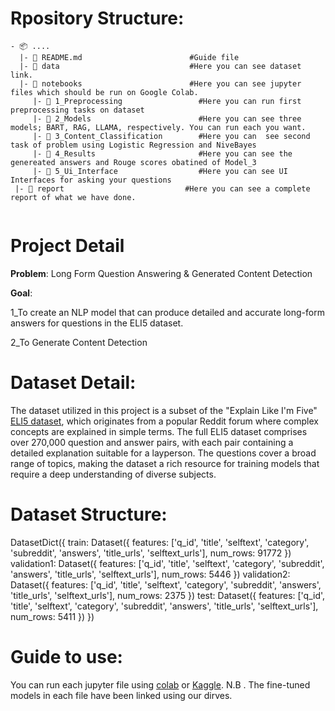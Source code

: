 

# Rpository Structure:
```
- 📦 ....
  |- 📄 README.md                        #Guide file
  |- 📂 data                             #Here you can see dataset link.
  |- 📂 notebooks                        #Here you can see jupyter files which should be run on Google Colab.
     |- 📂 1_Preprocessing                 #Here you can run first preprocessing tasks on dataset
     |- 📂 2_Models                        #Here you can see three models; BART, RAG, LLAMA, respectively. You can run each you want.
     |- 📂 3_Content_Classification        #Here you can  see second task of problem using Logistic Regression and NiveBayes
     |- 📂 4_Results                       #Here you can see the genereated answers and Rouge scores obatined of Model_3
     |- 📂 5_Ui_Interface                  #Here you can see UI Interfaces for asking your questions
 |- 📂 report                           #Here you can see a complete report of what we have done.


```

# Project Detail

**Problem**:
Long Form Question Answering & Generated Content Detection

**Goal**:

1_To create an NLP model that can produce detailed and accurate long-form answers for questions in the ELI5 dataset.

2_To Generate Content Detection

# Dataset Detail:
The dataset utilized in this project is a subset of the "Explain Like I'm Five" [ELI5 dataset](https://huggingface.co/datasets/rexarski/eli5_category), which originates from a popular Reddit forum where complex concepts are explained in simple terms.
The full ELI5 dataset comprises over 270,000 question and answer pairs, with each pair containing a detailed explanation suitable for a layperson. The questions cover a broad range of topics, making the dataset a rich resource for training models that require a deep understanding of diverse subjects.

# Dataset Structure: 
DatasetDict({
    train: Dataset({
        features: ['q_id', 'title', 'selftext', 'category', 'subreddit', 'answers', 'title_urls', 'selftext_urls'],
        num_rows: 91772
    })
    validation1: Dataset({
        features: ['q_id', 'title', 'selftext', 'category', 'subreddit', 'answers', 'title_urls', 'selftext_urls'],
        num_rows: 5446
    })
    validation2: Dataset({
        features: ['q_id', 'title', 'selftext', 'category', 'subreddit', 'answers', 'title_urls', 'selftext_urls'],
        num_rows: 2375
    })
    test: Dataset({
        features: ['q_id', 'title', 'selftext', 'category', 'subreddit', 'answers', 'title_urls', 'selftext_urls'],
        num_rows: 5411
    })
})



# **Guide to use**:
You can run each jupyter file using [colab](https://colab.research.google.com/notebooks/) or [Kaggle](https://www.kaggle.com/).
N.B . The fine-tuned models in each file have been linked using our dirves.




